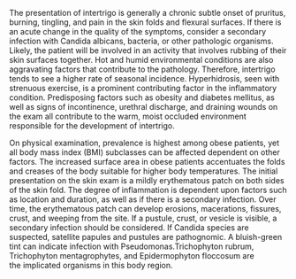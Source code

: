 The presentation of intertrigo is generally a chronic subtle onset of pruritus, burning, tingling, and pain in the skin folds and flexural surfaces. If there is an acute change in the quality of the symptoms, consider a secondary infection with Candida albicans, bacteria, or other pathologic organisms. Likely, the patient will be involved in an activity that involves rubbing of their skin surfaces together. Hot and humid environmental conditions are also aggravating factors that contribute to the pathology. Therefore, intertrigo tends to see a higher rate of seasonal incidence. Hyperhidrosis, seen with strenuous exercise, is a prominent contributing factor in the inflammatory condition. Predisposing factors such as obesity and diabetes mellitus, as well as signs of incontinence, urethral discharge, and draining wounds on the exam all contribute to the warm, moist occluded environment responsible for the development of intertrigo.

On physical examination, prevalence is highest among obese patients, yet all body mass index (BMI) subclasses can be affected dependent on other factors. The increased surface area in obese patients accentuates the folds and creases of the body suitable for higher body temperatures. The initial presentation on the skin exam is a mildly erythematous patch on both sides of the skin fold. The degree of inflammation is dependent upon factors such as location and duration, as well as if there is a secondary infection. Over time, the erythematous patch can develop erosions, macerations, fissures, crust, and weeping from the site. If a pustule, crust, or vesicle is visible, a secondary infection should be considered. If Candida species are suspected, satellite papules and pustules are pathognomic. A bluish-green tint can indicate infection with Pseudomonas.Trichophyton rubrum, Trichophyton mentagrophytes, and Epidermophyton floccosum are the implicated organisms in this body region.